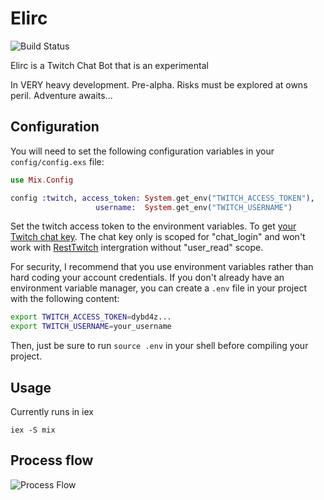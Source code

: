 Elirc
=====

![Build Status](https://travis-ci.org/rockerBOO/elirc_twitch.svg?branch=master)

Elirc is a Twitch Chat Bot that is an experimental

In VERY heavy development. Pre-alpha. Risks must be explored at owns peril. Adventure awaits...


## Configuration

You will need to set the following configuration variables in your
`config/config.exs` file:

```elixir
use Mix.Config

config :twitch, access_token: System.get_env("TWITCH_ACCESS_TOKEN"),
                   username:  System.get_env("TWITCH_USERNAME")
```

Set the twitch access token to the environment variables. To get [your Twitch chat key](http://twitchapps.com/tmi/). The chat key only is scoped for "chat_login" and won't work with [RestTwitch](http://github.com/rockerboo/rest_twitch) intergration without "user_read" scope.

For security, I recommend that you use environment variables rather than hard
coding your account credentials. If you don't already have an environment
variable manager, you can create a `.env` file in your project with the
following content:

```bash
export TWITCH_ACCESS_TOKEN=dybd4z...
export TWITCH_USERNAME=your_username
```

Then, just be sure to run `source .env` in your shell before compiling your
project.

## Usage

Currently runs in iex

	iex -S mix


## Process flow

![Process Flow](https://raw.githubusercontent.com/rockerBOO/elirc_twitch/master/flow.png)